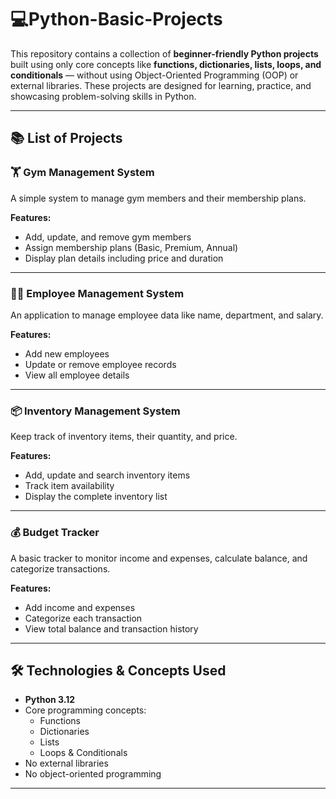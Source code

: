 # 💻Python-Basic-Projects

This repository contains a collection of **beginner-friendly Python projects** built using only core concepts like **functions, dictionaries, lists, loops, and conditionals** — without using Object-Oriented Programming (OOP) or external libraries. These projects are designed for learning, practice, and showcasing problem-solving skills in Python.

---

## 📚 List of Projects

### 🏋️ Gym Management System
A simple system to manage gym members and their membership plans.

**Features:**
- Add, update, and remove gym members
- Assign membership plans (Basic, Premium, Annual)
- Display plan details including price and duration

---

### 👨‍💼 Employee Management System
An application to manage employee data like name, department, and salary.

**Features:**
- Add new employees
- Update or remove employee records
- View all employee details

---

### 📦 Inventory Management System
Keep track of inventory items, their quantity, and price.

**Features:**
- Add, update and search inventory items
- Track item availability
- Display the complete inventory list

---

### 💰 Budget Tracker
A basic tracker to monitor income and expenses, calculate balance, and categorize transactions.

**Features:**
- Add income and expenses
- Categorize each transaction
- View total balance and transaction history

---

## 🛠️ Technologies & Concepts Used

- **Python 3.12**
- Core programming concepts:
  - Functions
  - Dictionaries
  - Lists
  - Loops & Conditionals
- No external libraries
- No object-oriented programming

---



